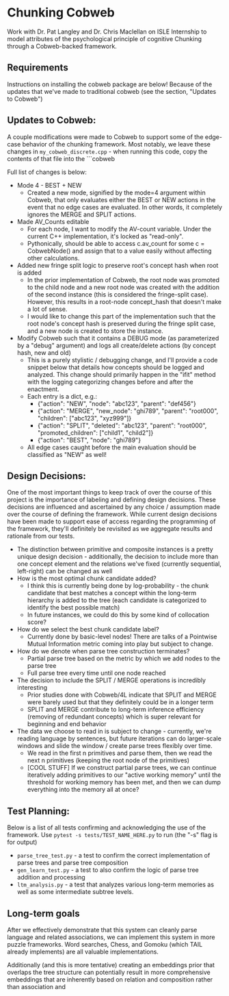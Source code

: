 # Chunking Cobweb

Work with Dr. Pat Langley and Dr. Chris Maclellan on ISLE Internship to model attributes of the psychological principle of cognitive Chunking through a Cobweb-backed framework.

## Requirements

Instructions on installing the cobweb package are below! Because of the updates that we've made to traditional cobweb (see the section, "Updates to Cobweb")


## Updates to Cobweb:

A couple modifications were made to Cobweb to support some of the edge-case behavior of the chunking framework. Most notably, we leave these changes in ```my_cobweb_discrete.cpp``` - when running this code, copy the contents of that file into the ```cobweb

Full list of changes is below:

*   Mode 4 - BEST + NEW
    *   Created a new mode, signified by the mode=4 argument within Cobweb, that only evaluates either the BEST or NEW actions in the event that no edge cases are evaluated. In other words, it completely ignores the MERGE and SPLIT actions.
*   Made AV_Counts editable
    *   For each node, I want to modify the AV-count variable. Under the current C++ implementation, it's locked as "read-only".
    *   Pythonically, should be able to access c.av_count for some c = CobwebNode() and assign that to a value easily without affecting other calculations.
*   Added new fringe split logic to preserve root's concept hash when root is added
    *   In the prior implementation of Cobweb, the root node was promoted to the child node and a new root node was created with the addition of the second instance (this is considered the fringe-split case). However, this results in a root-node concept_hash that doesn't make a lot of sense.
    *   I would like to change this part of the implementation such that the root node's concept hash is preserved during the fringe split case, and a new node is created to store the instance.
*   Modify Cobweb such that it contains a DEBUG mode (as parameterized by a "debug" argument) and logs all create/delete actions (by concept hash, new and old)
    *   This is a purely stylistic / debugging change, and I'll provide a code snippet below that details how concepts should be logged and analyzed. This change should primarily happen in the "ifit" method with the logging categorizing changes before and after the enactment. 
    *   Each entry is a dict, e.g.:
        *   {"action": "NEW", "node": "abc123", "parent": "def456"}
        *   {"action": "MERGE", "new_node": "ghi789", "parent": "root000", "children": ["abc123", "xyz999"]}
        *   {"action": "SPLIT", "deleted": "abc123", "parent": "root000", "promoted_children": ["child1", "child2"]}
        *   {"action": "BEST", "node": "ghi789"}
    *   All edge cases caught before the main evaluation should be classified as "NEW" as well!

## Design Decisions:

One of the most important things to keep track of over the course of this project is the importance of labeling and defining design decisions. These decisions are influenced and ascertained by any choice / assumption made over the course of defining the framework. While current design decisions have been made to support ease of access regarding the programming of the framework, they'll definitely be revisited as we aggregate results and rationale from our tests.

*   The distinction between primitive and composite instances is a pretty unique design decision - additionally, the decision to include more than one concept element and the relations we've fixed (currently sequential, left-right) can be changed as well
*   How is the most optimal chunk candidate added?
    *   I think this is currently being done by log-probability - the chunk candidate that best matches a concept within the long-term hierarchy is added to the tree (each candidate is categorized to identify the best possible match)
    *   In future instances, we could do this by some kind of collocation score?
*   How do we select the best chunk candidate label?
    *   Currently done by basic-level nodes! There are talks of a Pointwise Mutual Information metric coming into play but subject to change.
*   How do we denote when parse tree construction terminates?
    *   Partial parse tree based on the metric by which we add nodes to the parse tree
    *   Full parse tree every time until one node reached
*   The decision to include the SPLIT / MERGE operations is incredibly interesting
    *   Prior studies done with Cobweb/4L indicate that SPLIT and MERGE were barely used but that they definitely could be in a longer term
    *   SPLIT and MERGE contribute to long-term inference efficiency (removing of redundant concepts) which is super relevant for beginning and end behavior
*   The data we choose to read in is subject to change - currently, we're reading language by sentences, but future iterations can do larger-scale windows and slide the window / create parse trees flexibly over time.
    *   We read in the first n primitives and parse them, then we read the next n primitives (keeping the root node of the primitives)
    *   [COOL STUFF] If we construct partial parse trees, we can continue iteratively adding primitives to our "active working memory" until the threshold for working memory has been met, and then we can dump everything into the memory all at once?

## Test Planning:

Below is a list of all tests confirming and acknowledging the use of the framework. Use ```pytest -s tests/TEST_NAME_HERE.py``` to run (the "-s" flag is for output)

*   ```parse_tree_test.py``` - a test to confirm the correct implementation of parse trees and parse tree composition
*   ```gen_learn_test.py``` - a test to also confirm the logic of parse tree addition and processing
*   ```ltm_analysis.py``` - a test that analyzes various long-term memories as well as some intermediate subtree levels.

## Long-term goals

After we effectively demonstrate that this system can cleanly parse language and related associations, we can implement this system in more puzzle frameworks. Word searches, Chess, and Gomoku (which TAIL already implements) are all valuable implementations.

Additionally (and this is more tentative) creating an embeddings prior that overlaps the tree structure can potentially result in more comprehensive embeddings that are inherently based on relation and composition rather than association and 
